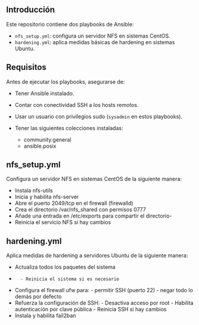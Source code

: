 ## Introducción

Este repositorio contiene dos playbooks de Ansible:

- `nfs_setup.yml`: configura un servidor NFS en sistemas CentOS.
- `hardening.yml`: aplica medidas básicas de hardening en sistemas Ubuntu.

## Requisitos

Antes de ejecutar los playbooks, asegurarse de:

- Tener Ansible instalado.
- Contar con conectividad SSH a los hosts remotos.
- Usar un usuario con privilegios sudo (`sysadmin` en estos playbooks).
- Tener las siguientes colecciones instaladas:

    - community.general
    - ansible.posix

## nfs_setup.yml

Configura un servidor NFS en sistemas CentOS de la siguiente manera:

  - Instala nfs-utils
  - Inicia y habilita nfs-server
  - Abre el puerto 2049/tcp en el firewall (firewalld)
  - Crea el directorio /var/nfs_shared con permisos 0777
  - Añade una entrada en /etc/exports para compartir el directorio-
  - Reinicia el servicio NFS si hay cambios

## hardening.yml

Aplica medidas de hardening a servidores Ubuntu de la siguiente manera:

  - Actualiza todos los paquetes del sistema
  -       - Reinicia el sistema si es necesario
  - Configura el firewall ufw para:
          - permitir SSH (puerto 22)
          - negar todo lo demás por defecto
  - Refuerza la configuración de SSH:
          - Desactiva acceso por root
          - Habilita autenticación por clave pública
          - Reinicia SSH si hay cambios
  - Instala y habilita fail2ban

